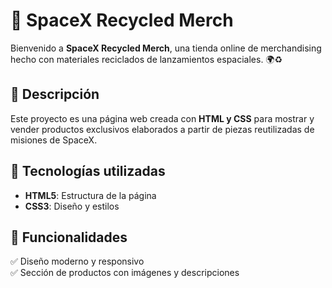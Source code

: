 # 🚀 SpaceX Recycled Merch  

Bienvenido a **SpaceX Recycled Merch**, una tienda online de merchandising hecho con materiales reciclados de lanzamientos espaciales. 🌍♻️  

## 📌 Descripción  

Este proyecto es una página web creada con **HTML y CSS** para mostrar y vender productos exclusivos elaborados a partir de piezas reutilizadas de misiones de SpaceX.  

## 🎨 Tecnologías utilizadas  

- **HTML5**: Estructura de la página  
- **CSS3**: Diseño y estilos

## 🚀 Funcionalidades  

✅ Diseño moderno y responsivo  
✅ Sección de productos con imágenes y descripciones  